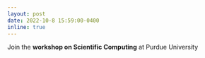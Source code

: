 ```yaml
---
layout: post
date: 2022-10-8 15:59:00-0400
inline: true
---
```


Join the **workshop on Scientific Computing** at Purdue University
